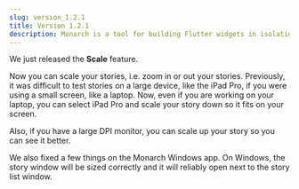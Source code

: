 ```yaml
---
slug: version_1.2.1
title: Version 1.2.1
description: Monarch is a tool for building Flutter widgets in isolation. It makes building beautiful apps a simpler and faster experience.
---
```


We just released the **Scale** feature.

Now you can scale your stories, i.e. zoom in or out your stories. Previously, it was 
difficult to test stories on a large device, like the iPad Pro, if you were using a 
small screen, like a laptop. Now, even if you are working on your laptop, you can 
select iPad Pro and scale your story down so it fits on your screen.

Also, if you have a large DPI monitor, you can scale up your story so you can see 
it better.

We also fixed a few things on the Monarch Windows app. On Windows, the story window 
will be sized correctly and it will reliably open next to the story list window.
